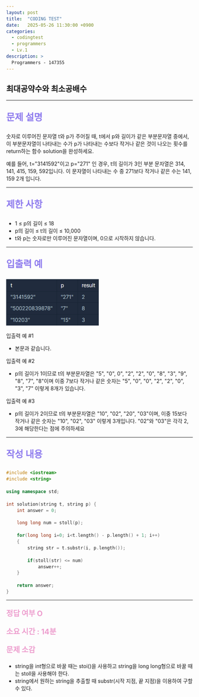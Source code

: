 ```yaml
---
layout: post
title:  "CODING TEST"
date:   2025-05-26 11:30:00 +0900
categories:
  - codingtest
  - programmers
  - Lv.1
description: >
  Programmers - 147355
---
```

## 최대공약수와 최소공배수

---

<p style = "color:#8f7cee; font-size:25px; font-weight:bold">
문제 설명
</p>

숫자로 이루어진 문자열 t와 p가 주어질 때, t에서 p와 길이가 같은 부분문자열 중에서, 이 부분문자열이 나타내는 수가 p가 나타내는 수보다 작거나 같은 것이 나오는 횟수를 return하는 함수 solution을 완성하세요.

예를 들어, t="3141592"이고 p="271" 인 경우, t의 길이가 3인 부분 문자열은 314, 141, 415, 159, 592입니다. 이 문자열이 나타내는 수 중 271보다 작거나 같은 수는 141, 159 2개 입니다.

---

<p style = "color:#8f7cee; font-size:25px; font-weight:bold">
제한 사항
</p>

- 1 ≤ p의 길이 ≤ 18
- p의 길이 ≤ t의 길이 ≤ 10,000
- t와 p는 숫자로만 이루어진 문자열이며, 0으로 시작하지 않습니다.

---

<p style = "color:#8f7cee; font-size:25px; font-weight:bold">
입출력 예
</p>

<img src = "/assets/img/codingtest/147355.png" width = "250" height = "125">

입출력 예 #1
- 본문과 같습니다.

입출력 예 #2
- p의 길이가 1이므로 t의 부분문자열은 "5", "0", 0", "2", "2", "0", "8", "3", "9", "8", "7", "8"이며 이중 7보다 작거나 같은 숫자는 "5", "0", "0", "2", "2", "0", "3", "7" 이렇게 8개가 있습니다.

입출력 예 #3
- p의 길이가 2이므로 t의 부분문자열은 "10", "02", "20", "03"이며, 이중 15보다 작거나 같은 숫자는 "10", "02", "03" 이렇게 3개입니다. "02"와 "03"은 각각 2, 3에 해당한다는 점에 주의하세요

---

<p style = "color:#8f7cee; font-size:25px; font-weight:bold">
작성 내용
</p>

```C++
#include <iostream>
#include <string>

using namespace std;

int solution(string t, string p) {
    int answer = 0;
    
    long long num = stoll(p);
    
    for(long long i=0; i<t.length() - p.length() + 1; i++)
    {
        string str = t.substr(i, p.length());
        
        if(stoll(str) <= num)
            answer++;
    }
    
    return answer;
}
```

---

<p style = "color:#ed9ece; font-size:20px; font-weight:bold">
정답 여부 O
</p>

<p style = "color:#ed9ece; font-size:20px; font-weight:bold">
소요 시간 : 14분
</p>

<p style = "color:#ed9ece; font-size:20px; font-weight:bold">
문제 소감
</p>

- string을 int형으로 바꿀 때는 stoi()을 사용하고 string을 long long형으로 바꿀 때는 stoll을 사용해야 한다.
- string에서 원하는 string을 추출할 때 substr(시작 지점, 끝 지점)을 이용하여 구할 수 있다.